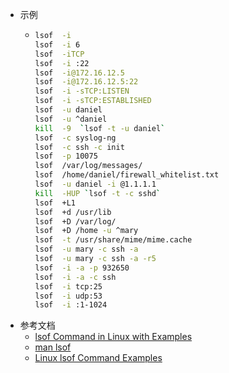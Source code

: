 - 示例
	- ```bash
	  lsof  -i
	  lsof  -i 6
	  lsof  -iTCP
	  lsof  -i :22
	  lsof  -i@172.16.12.5
	  lsof  -i@172.16.12.5:22
	  lsof  -i -sTCP:LISTEN
	  lsof  -i -sTCP:ESTABLISHED
	  lsof  -u daniel
	  lsof  -u ^daniel
	  kill  -9  `lsof -t -u daniel`
	  lsof  -c syslog-ng
	  lsof  -c ssh -c init
	  lsof  -p 10075
	  lsof  /var/log/messages/
	  lsof  /home/daniel/firewall_whitelist.txt
	  lsof  -u daniel -i @1.1.1.1
	  kill  -HUP `lsof -t -c sshd`
	  lsof  +L1
	  lsof  +d /usr/lib
	  lsof  +D /var/log/
	  lsof  +D /home -u ^mary
	  lsof  -t /usr/share/mime/mime.cache
	  lsof  -u mary -c ssh -a
	  lsof  -u mary -c ssh -a -r5
	  lsof  -i -a -p 932650
	  lsof  -i -a -c ssh
	  lsof  -i tcp:25
	  lsof  -i udp:53
	  lsof  -i :1-1024
	  ```
- 参考文档
	- [lsof Command in Linux with Examples](https://phoenixnap.com/kb/lsof-command)
	- [man lsof](https://linux.die.net/man/8/lsof)
	- [Linux lsof Command Examples](https://www.thegeekstuff.com/2012/08/lsof-command-examples/)